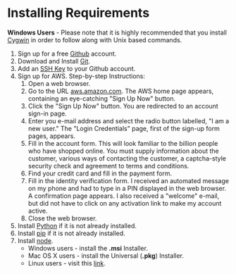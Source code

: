 # Installing Requirements
**Windows Users** - Please note that it is highly recommended that you install [Cygwin](https://www.cygwin.com/install.html)
in order to follow along with Unix based commands.

1. Sign up for a free [Github](https://help.github.com/articles/signing-up-for-a-new-github-account) account.
2. Download and Install [Git](https://help.github.com/articles/set-up-git).
3. Add an [SSH Key](https://help.github.com/articles/generating-ssh-keys) to your Github account.
4. Sign up for AWS.
    Step-by-step Instructions:
    1.  Open a web browser.
    2.  Go to the URL [aws.amazon.com](http://aws.amazon.com/). The AWS home page appears, containing an eye-catching "Sign Up Now" button.
    3.  Click the "Sign Up Now" button. You are redirected to an account sign-in page.
    4.  Enter you e-mail address and select the radio button labelled, "I am a new user." The "Login Credentials" page, first of the sign-up form pages, appears.
    5.  Fill in the account form. This will look familiar to the billion people who have shopped online. You must supply information about the customer, various ways of contacting the customer, a captcha-style security check and agreement to terms and conditions.
    6.  Find your credit card and fill in the payment form.
    7.  Fill in the identity verification form. I received an automated message on my phone and had to type in a PIN displayed in the web browser. A confirmation page appears. I also received a "welcome" e-mail, but did not have to click on any activation link to make my account active.
    8.  Close the web browser.
5. Install [Python](https://www.python.org/downloads/) if it is not already installed.
6. Install [pip](http://pip.readthedocs.org/en/latest/installing.html) if it is not already installed.
7. Install [node](http://nodejs.org/download/).
    * Windows users - install the **.msi** Installer.
    * Mac OS X users - install the Universal (**.pkg**) Installer.
    * Linux users - visit this [link](https://github.com/joyent/node/wiki/Installing-Node.js-via-package-manager).



